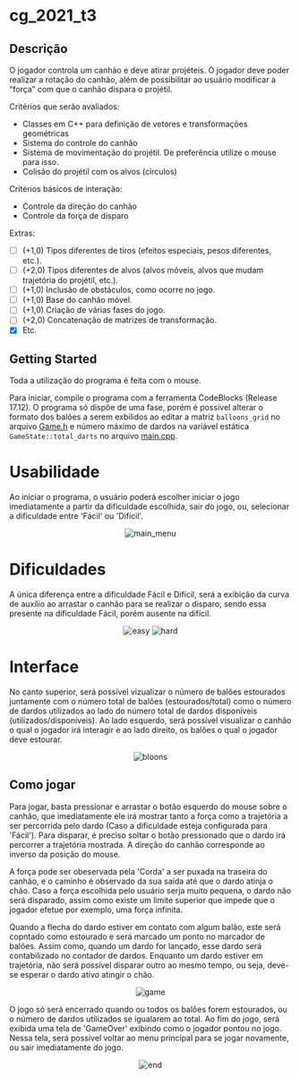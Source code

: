 # cg_2021_t3

<h2> Descrição </h2>

O jogador controla um canhão e deve atirar projéteis. O jogador deve poder realizar a
rotação do canhão, além de possibilitar ao usuário modificar a “força” com que o canhão
dispara o projétil.

Critérios que serão avaliados:

- Classes em C++ para definição de vetores e transformações geométricas
- Sistema do controle do canhão
- Sistema de movimentação do projétil. De preferência utilize o mouse para isso.
- Colisão do projétil com os alvos (círculos)

Critérios básicos de interação:

- Controle da direção do canhão
- Controle da força de disparo

Extras:

- [ ] (+1,0) Tipos diferentes de tiros (efeitos especiais, pesos diferentes, etc.).
- [ ] (+2,0) Tipos diferentes de alvos (alvos móveis, alvos que mudam trajetória do projétil, etc.).
- [ ] (+1,0) Inclusão de obstáculos, como ocorre no jogo.
- [ ] (+1,0) Base do canhão móvel.
- [ ] (+1,0) Criação de várias fases do jogo.
- [ ] (+2,0) Concatenação de matrizes de transformação.
- [x] Etc.

<h2> Getting Started </h2>

Toda a utilização do programa é feita com o mouse.

Para iniciar, compile o programa com a ferramenta CodeBlocks (Release 17.12). O programa só dispõe de uma fase, porém é possível alterar o formato dos balões a serem exbilidos ao editar a matriz `balloons_grid` no arquivo [Game.h](src/States/Game.h) e número máximo de dardos na variável estática `GameState::total_darts` no arquivo [main.cpp](src/main.cpp).

# Usabilidade

Ao iniciar o programa, o usuário poderá escolher iniciar o jogo imediatamente a partir da dificuldade escolhida, sair do jogo, ou, selecionar a dificuldade entre 'Fácil' ou 'Difícil'.

<p align="center"> 
  <img src="media/menu.png" alt="main_menu"/>
</p>

# Dificuldades

A única diferença entre a dificuldade Fácil e Difícil, será a exibição da curva de auxílio ao arrastar o canhão para se realizar o disparo, sendo essa presente na dificuldade Fácil, porém ausente na difícil.

<p align="center"> 
  <img src="media/facil.png" alt="easy"/>
  <img src="media/dificil.png" alt="hard"/>
</p>

# Interface

No canto superior, será possível vizualizar o número de balões estourados juntamente com o número total de balões (estourados/total) como o número de dardos utilizados ao lado do número total de dardos disponíveis (utilizados/disponíveis). Ao lado esquerdo, será possível visualizar o canhão o qual o jogador irá interagir e ao lado direito, os balões o qual o jogador deve estourar.

<p align="center"> 
  <img src="media/jogo.png" alt="bloons"/>
</p>

## Como jogar

Para jogar, basta pressionar e arrastar o botão esquerdo do mouse sobre o canhão, que imediatamente ele irá mostrar tanto a força como a trajetória a ser percorrida pelo dardo (Caso a dificuldade esteja configurada para 'Fácil'). Para disparar, é preciso soltar o botão pressionado que o dardo irá percorrer a trajetória mostrada. A direção do canhão corresponde ao inverso da posição do mouse.

A força pode ser obeservada pela 'Corda' a ser puxada na traseira do canhão, e o caminho é observado da sua saída até que o dardo atinja o chão. Caso a força escolhida pelo usuário serja muito pequena, o dardo não será disparado, assim como existe um limite superior que impede que o jogador efetue por exemplo, uma força infinita.

Quando a flecha do dardo estiver em contato com algum balão, este será copntado como estourado e será marcado um ponto no marcador de balões. Assim como, quando um dardo for lançado, esse dardo será contabilizado no contador de dardos. Enquanto um dardo estiver em trajetória, não será possível disparar outro ao mesmo tempo, ou seja, deve-se esperar o dardo ativo atingir o chão. 

<p align="center"> 
  <img src="media/game.gif" alt="game"/>
</p>

O jogo só será encerrado quando ou todos os balões forem estourados, ou o número de dardos utilizados se igualarem ao total. Ao fim do jogo, será exibida uma tela de 'GameOver' exibindo como o jogador pontou no jogo. Nessa tela, será possível voltar ao menu principal para se jogar novamente, ou sair imediatamente do jogo.

<p align="center"> 
  <img src="media/gameover.png" alt="end"/>
</p>

